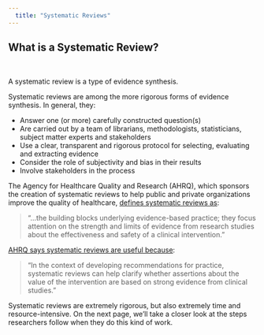 ```yaml
---
  title: "Systematic Reviews"
---
```


## What is a Systematic Review?

<br>

A systematic review is a type of evidence synthesis. 

Systematic reviews are among the more rigorous forms of evidence synthesis. In general, they:

- Answer one (or more) carefully constructed question(s)
-  Are carried out by a team of librarians, methodologists, statisticians, subject matter experts and stakeholders
- Use a clear, transparent and rigorous protocol for selecting, evaluating and extracting evidence 
- Consider the role of subjectivity and bias in their results
- Involve stakeholders in the process

The Agency for Healthcare Quality and Research (AHRQ), which sponsors the creation of systematic reviews to help public and private organizations improve the quality of healthcare, <a href="https://effectivehealthcare.ahrq.gov/ehc/products/628/2480/thromboembolism-update-report-170622.pdf" target="_blank">defines systematic reviews as</a>:

> “...the building blocks underlying evidence-based practice; they focus attention on the strength and limits of evidence from research studies about the effectiveness and safety of a clinical intervention.”


<a href="https://effectivehealthcare.ahrq.gov/ehc/products/628/2480/thromboembolism-update-report-170622.pdf" target="_blank">AHRQ says systematic reviews are useful because</a>:



> “In the context of developing recommendations for practice, systematic reviews can help clarify whether assertions about the value of the intervention are based on strong evidence from clinical studies.” 

Systematic reviews are extremely rigorous, but also extremely time and resource-intensive. 
On the next page, we’ll take a closer look at the steps researchers follow when they do this kind of work.
